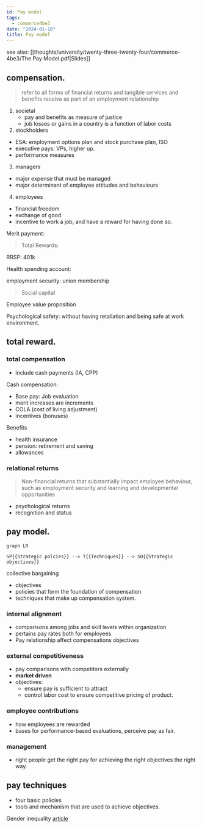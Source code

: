 ```yaml
---
id: Pay model
tags:
  - commerce4be3
date: "2024-01-10"
title: Pay model
---
```

see also: [[thoughts/university/twenty-three-twenty-four/commerce-4be3/The Pay Model.pdf|Slides]]

## compensation.

> refer to all forms of financial returns and tangible services and benefits receive as part of an employment relationship

1. societal
	- pay and benefits as measure of justice
	- job losses or gains in a country is a function of labor costs
2. stockholders
  - ESA: employment options plan and stock purchase plan, ISO
  - executive pays: VPs, higher up.
  - performance measures
3. managers
  - major expense that must be managed
  - major determinant of employee attitudes and behaviours
4. employees
  - financial freedom
  - exchange of good
  - incentive to work a job, and have a reward for having done so.

Merit payment:

> Total Rewards:

RRSP: 401k

Health spending account:

employment security: union membership

> Social capital

Employee value proposition

Psychological safety: without having retaliation and being safe at work environment.

## total reward.

### total compensation
- include cash payments (IA, CPP)

Cash compensation:
- Base pay: Job evaluation
- merit increases are increments
- COLA (cost of living adjustment)
- incentives (bonuses)

Benefits
- health insurance
- pension: retirement and saving
- allowances

### relational returns

> Non-financial returns that substantially impact employee behaviour, such as employment security and learning and developmental opportunities

- psychological returns
- recognition and status

## pay model.

```mermaid
graph LR

SP{{Strategic polcies}} --> T{{Techniques}} --> SO{{Strategic objectives}}
```

collective bargaining

- objectives
- policies that form the foundation of compensation
- techniques that make up compensation system.

### internal alignment
- comparisons among jobs and skill levels within organization
- pertains pay rates both for employees
- Pay relationship affect compensations objectives

### external competitiveness
- pay comparisons with competitors externally
- **market driven**
- objectives:
	- ensure pay is sufficient to attract
	- control labor cost to ensure competitive pricing of product.

### employee contributions
- how employees are rewarded
- bases for performance-based evaluations, perceive pay as fair.

### management
- right people get the right pay for achieving the right objectives the right way.

## pay techniques
- four basic policies
- tools and mechanism that are used to achieve objectives.


Gender inequality [article](https://web.archive.org/web/20230602214140/https://www.theglobeandmail.com/business/careers/article-not-a-single-large-public-canadian-firm-has-closed-the-gender-pay-gap/)
